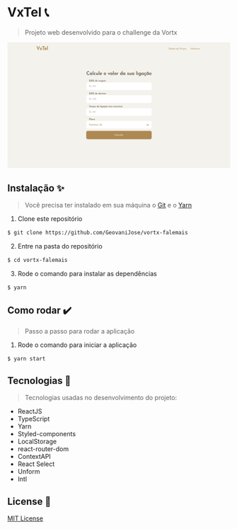 # VxTel :telephone_receiver:
 > Projeto web desenvolvido para o challenge da Vortx

<div align="center">
  <a href="https://geovanijose.github.io/vortx-falemais/">
    <img src="./src/assets/snapshot.png" alt="#vortx-falemais" />
  </a>
</div>

## Instalação :sparkles:
> Você precisa ter instalado em sua máquina o [Git](https://git-scm.com) e o [Yarn](https://yarnpkg.com/)
1. Clone este repositório
```bash
$ git clone https://github.com/GeovaniJose/vortx-falemais
```

2. Entre na pasta do repositório
```bash
$ cd vortx-falemais
```

3. Rode o comando para instalar as dependências
```bash
$ yarn
```

## Como rodar :heavy_check_mark:
> Passo a passo para rodar a aplicação
1. Rode o comando para iniciar a aplicação
```bash
$ yarn start
```

## Tecnologias :wrench:
> Tecnologias usadas no desenvolvimento do projeto:
- ReactJS
- TypeScript
- Yarn
- Styled-components
- LocalStorage
- react-router-dom
- ContextAPI
- React Select
- Unform
- Intl

## License :page_facing_up:
[MIT License](LICENSE)
